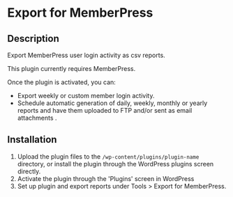 # Export for MemberPress 

## Description

Export MemberPress user login activity as csv reports.

This plugin currently requires MemberPress.

Once the plugin is activated, you can:
* Export weekly or custom member login activity.
* Schedule automatic generation of daily, weekly, monthly or yearly reports and have them uploaded to FTP and/or sent as email attachments
.
## Installation

1. Upload the plugin files to the `/wp-content/plugins/plugin-name` directory, or install the plugin through the WordPress plugins screen directly.
2. Activate the plugin through the 'Plugins' screen in WordPress
3. Set up plugin and export reports under Tools > Export for MemberPress.